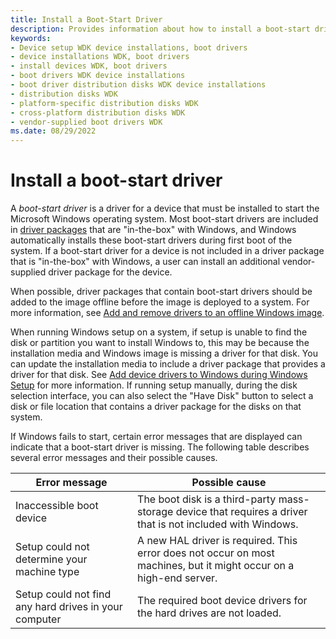 ```yaml
---
title: Install a Boot-Start Driver
description: Provides information about how to install a boot-start driver.
keywords:
- Device setup WDK device installations, boot drivers
- device installations WDK, boot drivers
- install devices WDK, boot drivers
- boot drivers WDK device installations
- boot driver distribution disks WDK device installations
- distribution disks WDK
- platform-specific distribution disks WDK
- cross-platform distribution disks WDK
- vendor-supplied boot drivers WDK
ms.date: 08/29/2022
---
```


# Install a boot-start driver

A *boot-start driver* is a driver for a device that must be installed to start the Microsoft Windows operating system. Most boot-start drivers are included in [driver packages](driver-packages.md) that are "in-the-box" with Windows, and Windows automatically installs these boot-start drivers during first boot of the system. If a boot-start driver for a device is not included in a driver package that is "in-the-box" with Windows, a user can install an additional vendor-supplied driver package for the device.

When possible, driver packages that contain boot-start drivers should be added to the image offline before the image is deployed to a system. For more information, see [Add and remove drivers to an offline Windows image](/windows-hardware/manufacture/desktop/add-and-remove-drivers-to-an-offline-windows-image).

When running Windows setup on a system, if setup is unable to find the disk or partition you want to install Windows to, this may be because the installation media and Windows image is missing a driver for that disk. You can update the installation media to include a driver package that provides a driver for that disk.  See [Add device drivers to Windows during Windows Setup](/windows-hardware/manufacture/desktop/add-device-drivers-to-windows-during-windows-setup) for more information. If running setup manually, during the disk selection interface, you can also select the "Have Disk" button to select a disk or file location that contains a driver package for the disks on that system.

If Windows fails to start, certain error messages that are displayed can indicate that a boot-start driver is missing. The following table describes several error messages and their possible causes.

| Error message | Possible cause |
|--|--|
| Inaccessible boot device | The boot disk is a third-party mass-storage device that requires a driver that is not included with Windows. |
| Setup could not determine your machine type | A new HAL driver is required. This error does not occur on most machines, but it might occur on a high-end server. |
| Setup could not find any hard drives in your computer | The required boot device drivers for the hard drives are not loaded. |
